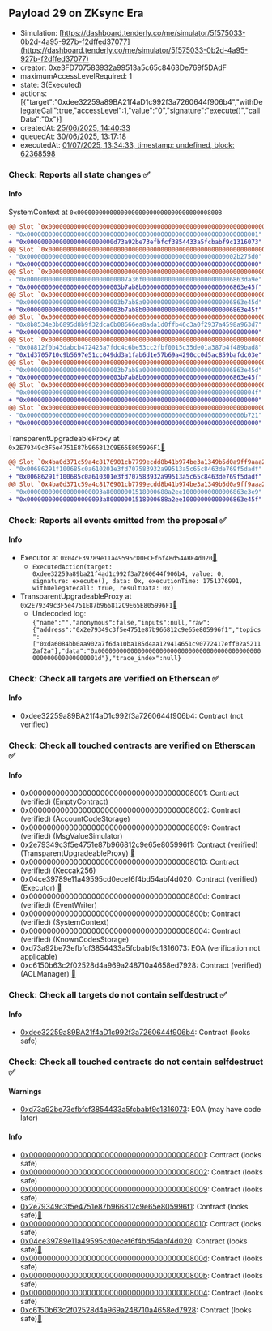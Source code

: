 ## Payload 29 on ZKsync Era

- Simulation: [https://dashboard.tenderly.co/me/simulator/5f575033-0b2d-4a95-927b-f2dffed37077](https://dashboard.tenderly.co/me/simulator/5f575033-0b2d-4a95-927b-f2dffed37077)
- creator: 0xe3FD707583932a99513a5c65c8463De769f5DAdF
- maximumAccessLevelRequired: 1
- state: 3(Executed)
- actions: [{"target":"0xdee32259a89BA21f4aD1c992f3a7260644f906b4","withDelegateCall":true,"accessLevel":1,"value":"0","signature":"execute()","callData":"0x"}]
- createdAt: [25/06/2025, 14:40:33](https://era.zksync.network//tx/0x29f277654238e31dfe7775ba3b32fd22fe8976cf2bf700ae485f1d77df4c8a45)
- queuedAt: [30/06/2025, 13:17:18](https://era.zksync.network//tx/0xfa03edb1d709bc421bb3977529cf297835caf4b99ad37ce2ca921fb10dc3539d)
- executedAt: [01/07/2025, 13:34:33, timestamp: undefined, block: 62368598](https://era.zksync.network//tx/0xdb19fcb484b2d6f8272d21b16643ca74a956e2df2e10ec1135294aedee52325e)

### Check: Reports all state changes :white_check_mark:

#### Info


SystemContext at `0x000000000000000000000000000000000000800B`
```diff
@@ Slot `0x0000000000000000000000000000000000000000000000000000000000000001` @@
- "0x0000000000000000000000000000000000000000000000000000000000008001"
+ "0x000000000000000000000000d73a92be73efbfcf3854433a5fcbabf9c1316073"
@@ Slot `0x0000000000000000000000000000000000000000000000000000000000000006` @@
- "0x0000000000000000000000000000000000000000000000000000000002b275d0"
+ "0x0000000000000000000000000000000000000000000000000000000000000000"
@@ Slot `0x0000000000000000000000000000000000000000000000000000000000000007` @@
- "0x0000000000000000000000000007a36f0000000000000000000000006863da9e"
+ "0x00000000000000000000000003b7ab8b0000000000000000000000006863e45f"
@@ Slot `0x0000000000000000000000000000000000000000000000000000000000000009` @@
- "0x00000000000000000000000003b7ab8a0000000000000000000000006863e45d"
+ "0x00000000000000000000000003b7ab8b0000000000000000000000006863e45f"
@@ Slot `0x000000000000000000000000000000000000000000000000000000000000000a` @@
- "0x8b8534e3b6895d8b9f32dca6b08666ea8ada1d0ffb46c3a0f2937a4598a963d7"
+ "0x0000000000000000000000000000000000000000000000000000000000000000"
@@ Slot `0x000000000000000000000000000000000000000000000000000000000000009e` @@
- "0x08812f0b43dabcb472423a7fdc4c6be53cc2fbf0015c35de01a387b4f489bad8"
+ "0x1d3705710c9b5697e51cc049dd3a1fab6d1e57b69a4290cc0d5ac859bafdc03e"
@@ Slot `0x000000000000000000000000000000000000000000000000000000000000010c` @@
- "0x00000000000000000000000003b7ab8a0000000000000000000000006863e45d"
+ "0x00000000000000000000000003b7ab8b0000000000000000000000006863e45f"
@@ Slot `0x000000000000000000000000000000000000000000000000000000000000010f` @@
- "0x000000000000000000000000000000000000000000000000000000000000004f"
+ "0x0000000000000000000000000000000000000000000000000000000000000000"
@@ Slot `0x0000000000000000000000000000000000000000000000000000000000000110` @@
- "0x000000000000000000000000000000000000000000000000000000000000b721"
+ "0x0000000000000000000000000000000000000000000000000000000000000000"
```

TransparentUpgradeableProxy at `0x2E79349c3F5e4751E87b966812C9E65E805996F1`[:ghost:](https://github.com/bgd-labs/aave-address-book "GovernanceV3ZkSync.PAYLOADS_CONTROLLER")
```diff
@@ Slot `0x4ba0d371c59a4c8176901cb7799ecdd8b41b974be3a1349b5d0a9ff9aaa230d9` @@
- "0x00686291f100685c0a610201e3fd707583932a99513a5c65c8463de769f5dadf"
+ "0x00686291f100685c0a610301e3fd707583932a99513a5c65c8463de769f5dadf"
@@ Slot `0x4ba0d371c59a4c8176901cb7799ecdd8b41b974be3a1349b5d0a9ff9aaa230da` @@
- "0x000000000000000000093a80000001518000688a2ee10000000000006863e3e9"
+ "0x000000000000000000093a80000001518000688a2ee10000000000006863e45f"
```


### Check: Reports all events emitted from the proposal :white_check_mark:

#### Info

- Executor at `0x04cE39789e11a49595cD0ECEf6f4Bd54ABF4d020`[:ghost:](https://github.com/bgd-labs/aave-address-book "AaveV3ZkSync.ACL_ADMIN, GovernanceV3ZkSync.EXECUTOR_LVL_1")
  - `ExecutedAction(target: 0xdee32259a89ba21f4ad1c992f3a7260644f906b4, value: 0, signature: execute(), data: 0x, executionTime: 1751376991, withDelegatecall: true, resultData: 0x)`
- TransparentUpgradeableProxy at `0x2E79349c3F5e4751E87b966812C9E65E805996F1`[:ghost:](https://github.com/bgd-labs/aave-address-book "GovernanceV3ZkSync.PAYLOADS_CONTROLLER")
  - Undecoded log: `{"name":"","anonymous":false,"inputs":null,"raw":{"address":"0x2e79349c3f5e4751e87b966812c9e65e805996f1","topics":["0xda6084bb0aa902a7f6da10ba185d4aa129414651c90772417eff02a52112af2a"],"data":"0x000000000000000000000000000000000000000000000000000000000000001d"},"trace_index":null}`

### Check: Check all targets are verified on Etherscan :white_check_mark:

#### Info

- 0xdee32259a89BA21f4aD1c992f3a7260644f906b4: Contract (not verified) 

### Check: Check all touched contracts are verified on Etherscan :white_check_mark:

#### Info

- 0x0000000000000000000000000000000000008001: Contract (verified) (EmptyContract) 
- 0x0000000000000000000000000000000000008002: Contract (verified) (AccountCodeStorage) 
- 0x0000000000000000000000000000000000008009: Contract (verified) (MsgValueSimulator) 
- 0x2e79349c3f5e4751e87b966812c9e65e805996f1: Contract (verified) (TransparentUpgradeableProxy) [:ghost:](https://github.com/bgd-labs/aave-address-book "GovernanceV3ZkSync.PAYLOADS_CONTROLLER")
- 0x0000000000000000000000000000000000008010: Contract (verified) (Keccak256) 
- 0x04ce39789e11a49595cd0ecef6f4bd54abf4d020: Contract (verified) (Executor) [:ghost:](https://github.com/bgd-labs/aave-address-book "AaveV3ZkSync.ACL_ADMIN, GovernanceV3ZkSync.EXECUTOR_LVL_1")
- 0x000000000000000000000000000000000000800d: Contract (verified) (EventWriter) 
- 0x000000000000000000000000000000000000800b: Contract (verified) (SystemContext) 
- 0x0000000000000000000000000000000000008004: Contract (verified) (KnownCodesStorage) 
- 0xd73a92be73efbfcf3854433a5fcbabf9c1316073: EOA (verification not applicable)
- 0xc6150b63c2f02528d4a969a248710a4658ed7928: Contract (verified) (ACLManager) [:ghost:](https://github.com/bgd-labs/aave-address-book "AaveV3ZkSync.ACL_MANAGER")

### Check: Check all targets do not contain selfdestruct :white_check_mark:

#### Info

- [0xdee32259a89BA21f4aD1c992f3a7260644f906b4](https://era.zksync.network//address/0xdee32259a89BA21f4aD1c992f3a7260644f906b4): Contract (looks safe)

### Check: Check all touched contracts do not contain selfdestruct :white_check_mark:

#### Warnings

- [0xd73a92be73efbfcf3854433a5fcbabf9c1316073](https://era.zksync.network//address/0xd73a92be73efbfcf3854433a5fcbabf9c1316073): EOA (may have code later)

#### Info

- [0x0000000000000000000000000000000000008001](https://era.zksync.network//address/0x0000000000000000000000000000000000008001): Contract (looks safe)
- [0x0000000000000000000000000000000000008002](https://era.zksync.network//address/0x0000000000000000000000000000000000008002): Contract (looks safe)
- [0x0000000000000000000000000000000000008009](https://era.zksync.network//address/0x0000000000000000000000000000000000008009): Contract (looks safe)
- [0x2e79349c3f5e4751e87b966812c9e65e805996f1](https://era.zksync.network//address/0x2e79349c3f5e4751e87b966812c9e65e805996f1): Contract (looks safe)[:ghost:](https://github.com/bgd-labs/aave-address-book "GovernanceV3ZkSync.PAYLOADS_CONTROLLER")
- [0x0000000000000000000000000000000000008010](https://era.zksync.network//address/0x0000000000000000000000000000000000008010): Contract (looks safe)
- [0x04ce39789e11a49595cd0ecef6f4bd54abf4d020](https://era.zksync.network//address/0x04ce39789e11a49595cd0ecef6f4bd54abf4d020): Contract (looks safe)[:ghost:](https://github.com/bgd-labs/aave-address-book "AaveV3ZkSync.ACL_ADMIN, GovernanceV3ZkSync.EXECUTOR_LVL_1")
- [0x000000000000000000000000000000000000800d](https://era.zksync.network//address/0x000000000000000000000000000000000000800d): Contract (looks safe)
- [0x000000000000000000000000000000000000800b](https://era.zksync.network//address/0x000000000000000000000000000000000000800b): Contract (looks safe)
- [0x0000000000000000000000000000000000008004](https://era.zksync.network//address/0x0000000000000000000000000000000000008004): Contract (looks safe)
- [0xc6150b63c2f02528d4a969a248710a4658ed7928](https://era.zksync.network//address/0xc6150b63c2f02528d4a969a248710a4658ed7928): Contract (looks safe)[:ghost:](https://github.com/bgd-labs/aave-address-book "AaveV3ZkSync.ACL_MANAGER")

